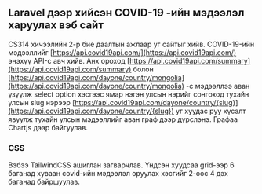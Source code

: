 ## Laravel дээр хийсэн COVID-19 -ийн мэдээлэл харуулах вэб сайт
CS314 хичээлийн 2-р бие даалтын ажлаар уг сайтыг хийв.
COVID-19-ийн мэдээллийг [https://api.covid19api.com/](https://api.covid19api.com/) энэхүү API-с авч хийв.
Анх ороход [https://api.covid19api.com/summary](https://api.covid19api.com/summary) болон [https://api.covid19api.com/dayone/country/mongolia](https://api.covid19api.com/dayone/country/mongolia) -с мэдээллээ аван үзүүлж select option хэсгээс ямар нэгэн улсын нэрийг сонгоход тухайн улсын slug нэрээр [https://api.covid19api.com/dayone/country/{slug}](https://api.covid19api.com/dayone/country/{slug}) уг хуудас руу хүсэлт явуулж тухайн улсын мэдээллийг аван граф дээр дүрслэнэ.
Графаа Chartjs дээр байгуулав.
### CSS
Вэбээ TailwindCSS ашиглан загварчлав.
Үндсэн хуудсаа grid-ээр 6 баганад хуваан covid-ийн мэдээлэл оруулах хэсгийг 2-оос 4 дэх баганад байршуулав.

